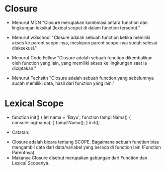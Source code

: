 # Closure

- Menurut MDN
  "Closure merupakan kombinasi antara function dan lingkungan leksikal (lexical scope) di dalam function tersebut."

- Menurut w3school
  "Closure adalah sebuah function ketika memiliki akses ke parent scope-nya, meskipun parent scope-nya sudah selesai dieksekusi."

- Menurut Code Fellow
  "Closure adalah sebuah function dikembalikan oleh function yang lain, yang memiliki akses ke lingkungan saat ia diciptakan."

- Menurut Techsith
  "Closure adalah sebuah function yang sebelumnya sudah memiliki data, hasil dari function yang lain."

# Lexical Scope

- function init() {
  let nama = 'Bayu';
  function tampilNama() {
  console.log(nama);
  }
  tampilNama();
  }
  init();

* Catatan:

- Closure adalah bicara tentang SCOPE. Bagaimana sebuah function bisa mengambil data dari data/variabel yang berada di function lain (Function Parentnya).
- Makanya Closure disebut merupakan gabungan dari Function dan Lexical Scopenya.

